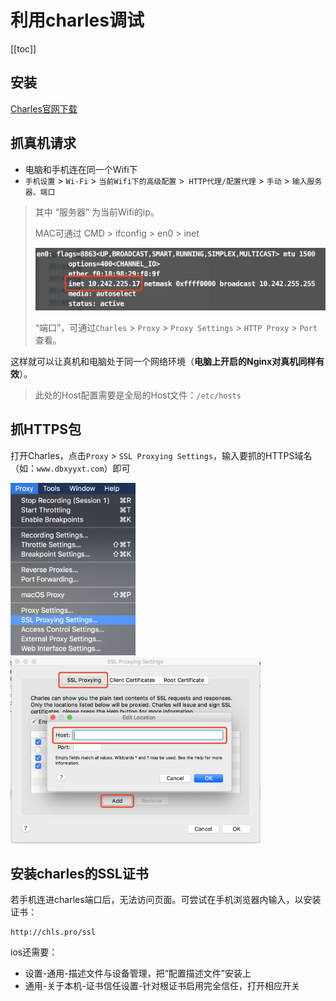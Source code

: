 # 利用charles调试

[[toc]]

## 安装
[Charles官网下载](https://www.charlesproxy.com/download/)

## 抓真机请求
 - 电脑和手机连在同一个Wifi下
 - `手机设置` > `Wi-Fi` > `当前Wifi下的高级配置` >` HTTP代理/配置代理` > `手动` > `输入服务器、端口`
> 其中 “服务器” 为当前Wifi的ip。
> 
> MAC可通过 CMD > ifconfig > en0 > inet
>
> ![alt](./img/pic-3.png)
> 
> “端口”，可通过`Charles` > `Proxy` > `Proxy Settings` > `HTTP Proxy` > `Port` 查看。

这样就可以让真机和电脑处于同一个网络环境（**电脑上开启的Nginx对真机同样有效**）。
> 此处的Host配置需要是全局的Host文件：`/etc/hosts`

## 抓HTTPS包
打开Charles，点击`Proxy` > `SSL Proxying Settings`，输入要抓的HTTPS域名（如：`www.dbxyyxt.com`）即可

<img src="./img/pic-1.png" width="200" />

<img src="./img/pic-2.png" width="400" />

## 安装charles的SSL证书
若手机连进charles端口后，无法访问页面。可尝试在手机浏览器内输入，以安装证书：
```
http://chls.pro/ssl
```

ios还需要：
 - 设置-通用-描述文件与设备管理，把“配置描述文件”安装上
 - 通用-关于本机-证书信任设置-针对根证书启用完全信任，打开相应开关